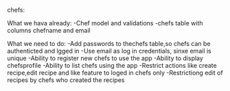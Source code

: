 chefs:

What we hava already:
-Chef model and validations
-chefs table with columns chefname and email


What we need to do:
-Add passwords to thechefs table,so chefs can be authenticted and lgged in
-Use email as log in credentials, sinxe email is unique
-Ability to register new chefs to use the app
-Ability to display chefsprofile
-Ability to list chefs using the app
-Restrict actions like create recipe,edit recipe and like feature to loged in chefs only
-Restrictiong edit of recipes by chefs who created the recipes
